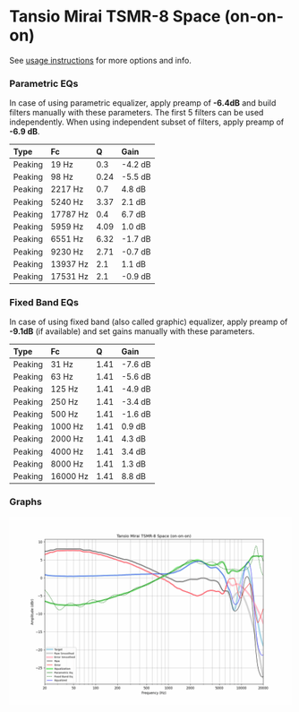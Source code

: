 # Tansio Mirai TSMR-8 Space (on-on-on)
See [usage instructions](https://github.com/jaakkopasanen/AutoEq#usage) for more options and info.

### Parametric EQs
In case of using parametric equalizer, apply preamp of **-6.4dB** and build filters manually
with these parameters. The first 5 filters can be used independently.
When using independent subset of filters, apply preamp of **-6.9 dB**.

| Type    | Fc       |    Q | Gain    |
|:--------|:---------|:-----|:--------|
| Peaking | 19 Hz    | 0.3  | -4.2 dB |
| Peaking | 98 Hz    | 0.24 | -5.5 dB |
| Peaking | 2217 Hz  | 0.7  | 4.8 dB  |
| Peaking | 5240 Hz  | 3.37 | 2.1 dB  |
| Peaking | 17787 Hz | 0.4  | 6.7 dB  |
| Peaking | 5959 Hz  | 4.09 | 1.0 dB  |
| Peaking | 6551 Hz  | 6.32 | -1.7 dB |
| Peaking | 9230 Hz  | 2.71 | -0.7 dB |
| Peaking | 13937 Hz | 2.1  | 1.1 dB  |
| Peaking | 17531 Hz | 2.1  | -0.9 dB |

### Fixed Band EQs
In case of using fixed band (also called graphic) equalizer, apply preamp of **-9.1dB**
(if available) and set gains manually with these parameters.

| Type    | Fc       |    Q | Gain    |
|:--------|:---------|:-----|:--------|
| Peaking | 31 Hz    | 1.41 | -7.6 dB |
| Peaking | 63 Hz    | 1.41 | -5.6 dB |
| Peaking | 125 Hz   | 1.41 | -4.9 dB |
| Peaking | 250 Hz   | 1.41 | -3.4 dB |
| Peaking | 500 Hz   | 1.41 | -1.6 dB |
| Peaking | 1000 Hz  | 1.41 | 0.9 dB  |
| Peaking | 2000 Hz  | 1.41 | 4.3 dB  |
| Peaking | 4000 Hz  | 1.41 | 3.4 dB  |
| Peaking | 8000 Hz  | 1.41 | 1.3 dB  |
| Peaking | 16000 Hz | 1.41 | 8.8 dB  |

### Graphs
![](./Tansio%20Mirai%20TSMR-8%20Space%20(on-on-on).png)